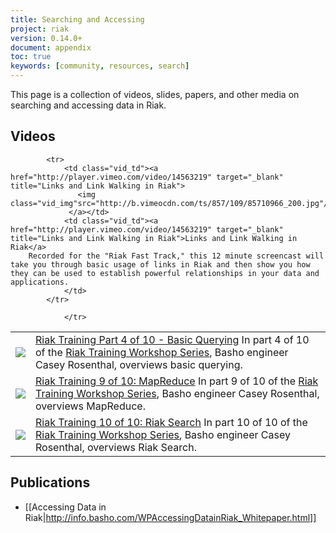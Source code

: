 ```yaml
---
title: Searching and Accessing
project: riak
version: 0.14.0+
document: appendix
toc: true
keywords: [community, resources, search]
---
```


This page is a collection of videos, slides, papers, and other media on searching and accessing data in Riak.

## Videos

<table class="vid_table">
	<tr>
	    <td class="vid_td"><a href="http://player.vimeo.com/video/43437548" target="_blank" title="Riak Training Part 4 of 10 - Basic Querying">
		   <img class="vid_img"src="http://b.vimeocdn.com/ts/322/982/322982683_200.jpg"/>
		 </a></td>
	    <td class="vid_td"><a href="http://player.vimeo.com/video/43437548" target="_blank" title="Riak Training Part 4 of 10 - Basic Querying">Riak Training Part 4 of 10 - Basic Querying</a>
	In part 4 of 10 of the <a href="http://player.vimeo.com/video/43433336" target="_blank">Riak Training Workshop Series</a>, Basho engineer Casey Rosenthal, overviews basic querying.
		</td>	    
	</tr>
	<tr>
	    <td class="vid_td"><a href="http://player.vimeo.com/video/43477777" target="_blank" title="Riak Training 9 of 10: MapReduce">
		   <img class="vid_img"src="http://b.vimeocdn.com/ts/301/867/301867837_200.jpg"/>
		 </a></td>
	    <td class="vid_td"><a href="http://player.vimeo.com/video/43477777" target="_blank" title="Riak Training 9 of 10: MapReduce">Riak Training 9 of 10: MapReduce</a>
	In part 9 of 10 of the <a href="http://player.vimeo.com/video/43433336" target="_blank">Riak Training Workshop Series</a>, Basho engineer Casey Rosenthal, overviews MapReduce.
		</td>	    
	</tr>
		<tr>
	        <td class="vid_td"><a href="http://player.vimeo.com/video/43478183" target="_blank" title="Riak Training 10 of 10: Riak Search">
			   <img class="vid_img"src="http://b.vimeocdn.com/ts/301/874/301874317_200.jpg"/>
			 </a></td>
	        <td class="vid_td"><a href="http://player.vimeo.com/video/43478183" target="_blank" title="Riak Training 10 of 10: Riak Search">Riak Training 10 of 10: Riak Search</a>
	In part 10 of 10 of the <a href="http://player.vimeo.com/video/43433336" target="_blank">Riak Training Workshop Series</a>, Basho engineer Casey Rosenthal, overviews Riak Search.
			</td>	    
		</tr>		
		
		    <tr>
		        <td class="vid_td"><a href="http://player.vimeo.com/video/14563219" target="_blank" title="Links and Link Walking in Riak">
				   <img class="vid_img"src="http://b.vimeocdn.com/ts/857/109/85710966_200.jpg"/>
				 </a></td>
		        <td class="vid_td"><a href="http://player.vimeo.com/video/14563219" target="_blank" title="Links and Link Walking in Riak">Links and Link Walking in Riak</a>  
		Recorded for the "Riak Fast Track," this 12 minute screencast will take you through basic usage of links in Riak and then show you how they can be used to establish powerful relationships in your data and applications. 
				</td>	    
			</tr>
   
				</tr>
</table>

## Publications

* [[Accessing Data in Riak|http://info.basho.com/WPAccessingDatainRiak_Whitepaper.html]]
